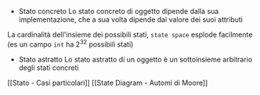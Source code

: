 - Stato concreto
Lo stato concreto di oggetto dipende dalla sua implementazione, che a sua volta dipende dai valore dei suoi attributi

La cardinalità dell'insieme dei possibili stati, `state space` esplode facilmente (es un campo `int` ha $2^{32}$ possibili stati)

- Stato astratto
Lo stato astratto di un oggetto è un sottoinsieme arbitrario degli stati concreti

[[Stato - Casi particolari]]
[[State Diagram - Automi di Moore]]